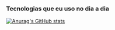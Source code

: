 ### Tecnologias que eu uso no dia a dia

[![Anurag's GitHub stats](https://github-readme-stats.vercel.app/api?username=Teo442)](https://github.com/anuraghazra/github-readme-stats)
